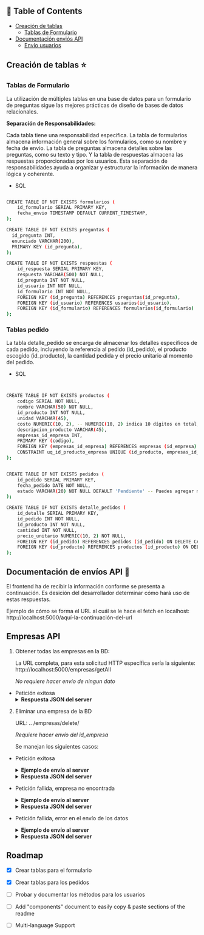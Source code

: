 <!--
![Anurag's GitHub stats](https://github-readme-stats.vercel.app/api?username=Paolahz1&show_icons=true&theme=radical)
[![Top Langs](https://github-readme-stats.vercel.app/api/top-langs/?username=Paolahz1)](https://github.com/Paolahz1/github-readme-stats)
-->

<a name="readme-top"></a>


## 🚩 Table of Contents

- [Creación de tablas](#Creación-de-tablas-)
  - [Tablas de Formulario](#Tablas-de-Formulario)
- [Documentación enviós API](#Documentación-de-envíos-API-)
  - [Envío usuarios](#Usuarios-API)

## Creación de tablas ⭐️




### Tablas de Formulario


La utilización de múltiples tablas en una base de datos para un formulario de preguntas sigue las mejores prácticas de diseño de bases de datos relacionales. 

**Separación de Responsabilidades:**

Cada tabla tiene una responsabilidad específica. La tabla de formularios almacena información general sobre los formularios, como su nombre y fecha de envío. La tabla de preguntas almacena detalles sobre las preguntas, como su texto y tipo. Y la tabla de respuestas almacena las respuestas proporcionadas por los usuarios.
Esta separación de responsabilidades ayuda a organizar y estructurar la información de manera lógica y coherente.

* SQL 
```sh

CREATE TABLE IF NOT EXISTS formularios (
    id_formulario SERIAL PRIMARY KEY,
    fecha_envio TIMESTAMP DEFAULT CURRENT_TIMESTAMP,
);

CREATE TABLE IF NOT EXISTS preguntas (
  id_pregunta INT,
  enunciado VARCHAR(200),
  PRIMARY KEY (id_pregunta),
);	

CREATE TABLE IF NOT EXISTS respuestas (
    id_respuesta SERIAL PRIMARY KEY,
    respuesta VARCHAR(500) NOT NULL,
    id_pregunta INT NOT NULL,
    id_usuario INT NOT NULL,
    id_formulario INT NOT NULL,
    FOREIGN KEY (id_pregunta) REFERENCES preguntas(id_pregunta),
    FOREIGN KEY (id_usuario) REFERENCES usuarios(id_usuario),
    FOREIGN KEY (id_formulario) REFERENCES formularios(id_formulario)
);
```
### Tablas pedido 

La tabla detalle_pedido se encarga de almacenar los detalles específicos de cada pedido,
incluyendo la referencia al pedido (id_pedido), el producto escogido (id_producto), la cantidad pedida
y el precio unitario al momento del pedido.

* SQL
```sh


CREATE TABLE IF NOT EXISTS productos (
	codigo SERIAL NOT NULL,
	nombre VARCHAR(50) NOT NULL,
	id_producto INT NOT NULL,
	unidad VARCHAR(45),
	costo NUMERIC(10, 2), -- NUMERIC(10, 2) indica 10 dígitos en total, 2 de los cuales son decimales
	descripcion_producto VARCHAR(45),
	empresas_id_empresa INT,
	PRIMARY KEY (codigo),
	FOREIGN KEY (empresas_id_empresa) REFERENCES empresas (id_empresa) ON DELETE SET NULL,
	CONSTRAINT uq_id_producto_empresa UNIQUE (id_producto, empresas_id_empresa)
);


CREATE TABLE IF NOT EXISTS pedidos (
    id_pedido SERIAL PRIMARY KEY,
    fecha_pedido DATE NOT NULL,
    estado VARCHAR(20) NOT NULL DEFAULT 'Pendiente' -- Puedes agregar más estados según tu lógica de negocio
);

CREATE TABLE IF NOT EXISTS detalle_pedidos (
    id_detalle SERIAL PRIMARY KEY,
    id_pedido INT NOT NULL,
    id_producto INT NOT NULL,
    cantidad INT NOT NULL,
    precio_unitario NUMERIC(10, 2) NOT NULL,
    FOREIGN KEY (id_pedido) REFERENCES pedidos (id_pedido) ON DELETE CASCADE,
    FOREIGN KEY (id_producto) REFERENCES productos (id_producto) ON DELETE CASCADE
);
```

## Documentación de envíos API 🚀
El frontend ha de recibir la información conforme se presenta a continuación. Es desición del desarrollador determinar cómo hará uso de estas respuestas. 
 
Ejemplo de cómo se forma el URL al cuál se le hace el fetch en localhost: http://localhost:5000/aquí-la-continuación-del-url 
 
## Empresas API


1. Obtener todas las empresas en la BD:
   
   La URL completa, para esta solicitud HTTP específica sería la siguiente: http://localhost:5000/empresas/getAll

   *No requiere hacer envío de ningun dato*

- Petición exitosa
		<details> <summary><b>Respuesta JSON del server</b></summary>
		```diff
		{
		    "empresas": [
			{
			    "identificador": 1,
			    "descripcion": "Empresa 1-Descripci¢n",
			    "url": "http://empresa1.com",
			    "razon_social": "Empresa 1"
			},
			{
			    "identificador": 2,
			    "descripcion": null,
			    "url": "http://empresa2.com",
			    "razon_social": "Empresa 2"
			}
		    ]
		}
		```
		</details>

2. Eliminar una empresa de la BD 

	URL: .. /empresas/delete/ 
	
	*Requiere hacer envío del id_empresa*

	Se manejan los siguientes casos:

 - Petición exitosa
		<details><summary><b>Ejemplo de envío al server</b></summary>
		```diff
			{
			    "id_empresa": "2"
			}
   		```
		</details>
		<details><summary><b>Respuesta JSON del server</b></summary>
		```diff
			{
			    "message": "Empresa eliminada",
			    "data": 1
			}
		```
		</details>

 - Petición fallida, empresa no encontrada
		<details><summary><b>Ejemplo de envío al server</b></summary>
		```diff
			{
			    "id_empresa": "5"
			}
			```
		</details>
		<details><summary><b>Respuesta JSON del server</b></summary>
		```diff
			{
			    "id_empresa": "5"
			}
		```
		</details>

 - Petición fallida, error en el envío de los datos
	<details><summary><b>Ejemplo de envío al server</b></summary>
	```diff
	{
	    "id_empresa": "jakskajskjasa"
	}
	```
	
	</details>
	<details><summary><b>Respuesta JSON del server</b></summary>
	```diff
	{
	    "message": "No se ha podido eliminar la empresa",
	    "data": -1
	}
	```
	</details>




<!-- ROADMAP -->
## Roadmap

- [x] Crear tablas para el formulario
- [x] Crear tablas para los pedidos
- [ ] Probar y documentar los métodos para los usuarios
- [ ] Add "components" document to easily copy & paste sections of the readme
- [ ] Multi-language Support

